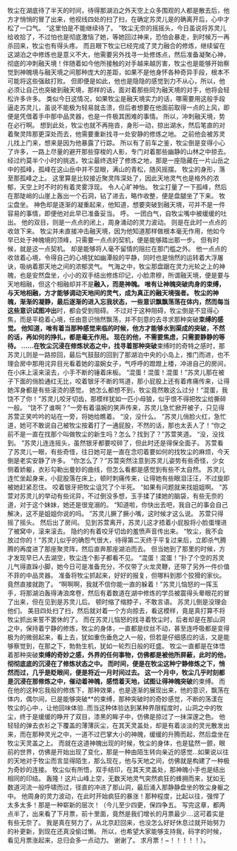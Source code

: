 牧尘在湖底待了半天的时间，待得那湖泊之外天空上众多围观的人都是散去后，他方才悄悄的冒了出来，他视线四处的扫了扫，在确定苏灵儿是的确离开后，心中才松了一口气。
“这里怕是不能继续待了。
”牧尘无奈的摇摇头，今日虽说将苏灵儿给收拾了，不过怕也是彻底激恼了她，等她回过神来，恐怕会暴走，到时候万一再杀回来，牧尘也有得头疼。
而且眼下牧尘已经完成了灵力融合的修炼，继续留在这湖泊之中修炼也是意义不大，他需要另外找寻一处修炼点，然后准备凝聚心神，彻底的冲刺融天境！伴随着如今他所接触的对手越来越厉害，牧尘也是能够开始察觉到神魄境与融天境之间那种庞大的差距，如果不是他身怀各种奇异手段，根本不可能将这些强敌打败。
但即便是如此，他也是隐隐的感觉到力不从心，所以，他必须让自己也突破到融天境，那样的话，面对着那些同为融天境的对手，他将会轻松许多许多。
类似今日这情况，如果牧尘是融天境实力的话，哪需要用这般手段逼走苏灵儿，虽说不能极为轻易就击溃，但后者想要在他面前取得一点的上风，即便是凭借着手中那中品灵器，也是一件极其困难的事情。
所以，冲刺融天境，势在必行啊。
想到此处，牧尘也就不再拖沓，身形一动，掠出湖水，然后笔直的对着聚灵阵那更深处而去，他需要重新找寻一处安静的修炼之地。
之前他会被苏灵儿找上门来，想来是因为他暴露了行踪。
所以有了前车之鉴，牧尘倒是变得小心了许多，一路上尽量的避开那些穿梭的人影，专门对着那些幽静的山林之中掠去。
经过约莫半个小时的挑选，牧尘最终选好了修炼之地，那是一座隐藏在一片山岳之中的孤峰，孤峰在这山岳中并不显眼，满山的青松，随风摇摆。
牧尘的身形，落至那孤峰之上。
这里算是比较接近聚灵阵深处了，因此天地灵气也是格外的浓郁，天空上时不时的有着灵雾浮现。
令人心旷神怡。
牧尘打量了一下孤峰，然后在那陡峭的山崖上轰出一个石洞，钻了进去，略作收整，便是盘腿坐了下来。
牧尘盘坐。
神色却是逐渐的凝重起来，他知道，想要突破到融天境，可并不是一件容易的事情，即便他对此早已准备妥当。
呼。
一团白气，自牧尘嘴中被缓缓的吐出。
他的双目，则是一点点的闭上，周身涌动的灵力波动。
则是在此时一点点的收敛下来。
牧尘并未直接冲击融天境，因为他知道那样做根本毫无作用，他如今早已处于神魄境的顶峰，只需要一点点的契机，便是能够踏出那一步。
但有时候，就是这一点契机。
却是能够将人毫不留情的阻拦在那门槛之外。
他一点点的收敛着心境，令得自己的心境犹如幽潭般的平静，同时也是悄然的运转着大浮屠诀，吸纳着那天地之间的浓郁灵气。
气海之中，牧尘那盘踞在灵力光轮之上的神魄，也是安然盘坐，小小的双手结出修炼印记，小脸肃穆，所谓融天境，便是要与天地相融，但这个相融却并不是**融入，而是神魄。
唯有让神魄突破肉身的束缚，与天地相融，方才能够调动天地间的灵气，成为真正的融天境强者。
牧尘的神魄，渐渐的凝静，最后逐渐的进入忘我状态，一些意识飘飘荡荡在体内，然而每当这些意识试图冲出**时，都会受到阻碍。
不过对于这种阻碍，牧尘倒是不显得心焦，而是平稳着心境，任由意识悄然飘荡，并不刻意的去寻求那种突破**束缚的感觉。
他知道，唯有着当那种感觉来临的时候，他方才能够水到渠成的突破，不然的话，再如何的挣扎，都是毫无作用。
现在的他，不需要焦虑，只需要静静的等待。
......在牧尘沉浸在修炼状态之中，找寻着那种突破**束缚时的奇特之感时，那苏灵儿则是一路掠回，最后气鼓鼓的回到了那湖泊中央的小岛上，推门而进，也不理会房中那用诧异目光看着她的温婉女子，气呼呼的蹬蹬上楼，冲进自己的房间，在小床上滚来滚去，小手不断的锤着床板。
“混蛋！混蛋！混蛋！”苏灵儿那在被子下面的俏脸通红无比，咬着银牙不断的骂道，那小屁股上还有着疼痛传来，让得她浑身都是有些滚烫的感觉。
她怎么都想不到，牧尘竟然敢这么过分！“混蛋，我饶不了你！”苏灵儿咬牙切齿，那模样犹如一匹小母狼，似乎恨不得把牧尘给撕碎一般。
“饶不了谁啊？”一旁有着温婉的笑声传来，苏灵儿急忙掀开被子，只见得苏萱正笑吟吟的站在一旁，将她给瞧着。
“没，没什么。
”苏灵儿俏脸火红，急忙道，她可不敢说自己被牧尘按着打了一通屁股，不然的话，那也太丢人了！“你之前不是一直在找那个叫做牧尘的新生吗？怎么？找到了？”苏萱笑道。
“没，没找到。
”苏灵儿连连摇头，虽然银牙都要咬碎了，但此时还是得保全面子。
苏萱看了苏灵儿一眼，有些奇怪，往日她可是一直在念叨着要如何的找牧尘的麻烦，今天倒是老实安静了许多。
“你怎么了？”苏萱突然注意到苏灵儿姿势有些奇怪，少女侧着娇躯，衣衫勾勒出曼妙的曲线，但怎么看都是感觉到有些不太自然。
苏灵儿连忙坐起身来，小屁股落在床上，顿时刺痛传来，让得她有些眼泪汪汪，不过旋即被她赶紧忍住。
咬着银牙把牧尘诅咒了个半死。
“如果有问题就来找姐姐啊。
”苏萱对苏灵儿的举动有些诧异，不过倒没多想，玉手揉了揉她的脑袋，有些无奈的道，对于这个妹妹，她还是很宠溺的。
“知道啦，你快出去吧，我自己的事会自己解决，这不是姐姐你说的吗。
”苏灵儿撅了撅小嘴，这时候才这么说。
苏萱只得摇了摇头。
然后出了房间。
见到苏萱离开，苏灵儿这才捂着小屁股将小脸蛋埋进了被窝中，滚来滚去。
隐约的有着咬牙切齿的羞愤声音传出来。
“牧尘，我不会放过你的！”苏灵儿似乎的确怨气很大，待得第二天终于平复过来后，立即杀气腾腾的再度进了那座聚灵阵，然后直奔那座湖泊而去。
但当她到了那里的时候，方才发现早已人去湖空，牧尘连个影子都看不见。
“混蛋！混蛋！”扑了个空的苏灵儿气得直跺小脚，她今日可是准备充分，不仅带了火龙灵鞭，还带了另外一件价值不菲的中品灵器。
准备将牧尘抓起来，好好的报复，但哪料到那个狡猾的家伙。
竟然直接就跑了。
“啊啊啊，我就不信你能一直的躲着！”苏灵儿恼怒的一挥玉手，将那湖泊轰得涛浪席卷，然后有着数道在湖中修炼的学员被震得头晕眼花的冒了出来，但在见到是苏灵儿后。
顿时缩了缩脖子，不敢言语。
苏灵儿倒是没理会他们。
美目四处扫了扫，然后就对着一个方向掠去，看这模样，竟是真打算不将牧尘抓出来誓不罢休的了。
而在苏灵儿恼怒的找寻着牧尘时，后者却是在那山洞之中，保持着宁静的修炼，牧尘的身体，一直都是纹丝不动，甚至连呼吸都是变得极为的微弱起来，看上去，犹如重伤垂危之人一般，但若是仔细感应的话，又是能够察觉到，在那之下，勃勃生机，犹如一轮烈日般的旺盛。
牧尘一直都是在体悟着那种突破**束缚的奇妙之感，外界的任何事物，仿佛都是被他所屏蔽，此时的他，彻彻底底的沉浸在了修炼状态之中。
而时间，便是在牧尘这种宁静修炼之下，悄然而过，几乎是眨眼间，便是将近一月时间过去。
这一个月中，牧尘几乎时刻都是沉浸在那修炼之中，催动着神魄，感悟着天地，试图让得神魄突破**的束缚。
而在他的这种忘我般的修炼下，那种效果，也是逐渐的展现出来，他的意识，飘荡在体内，偶尔间，已是能够突破**的束缚，那种突破时的奇妙感觉，不断的荡漾在牧尘的心中.，让他回味体验..而当这种体验达到某种界限程度时，山洞之中的牧尘，终于是缓缓的睁开了双目，漆黑的眸子中，仿佛是掠过了一抹深邃之色。
他轻轻的弹去衣衫之下覆盖的薄薄灰尘，在其天灵盖处，却是有着淡淡的灵光散发出来，而在那种灵光之中，一道不过巴掌大小的神魄，缓缓的升腾而起，然后盘坐在牧尘天灵盖之上。
而就在这道神魄出现的时候，牧尘的身体，也是猛然一颤，眼前的世界，仿佛是开始出现了变化，那是一种由陌生转向亲近的感觉...如果说以往的天地对于牧尘而言显得陌生，那么现在，他与天地之间，仿佛就是构建了一种极为奇妙的连接。
牧尘似有所悟，双手结印，在其天灵盖处，那神魄小手也是结出相同的印结。
轰隆！这片山峰上空，无数天地灵气突然疯狂的蜂拥而来，犹如无数道河流一般呼啸而过，径直的冲进了那山洞，最后涌入那静静盘坐的牧尘身躯之中。
他周身的灵力波动，在此时开始疯狂的暴涨！那种程度，比起以往，强悍了太多太多！那是一种崭新的层次！（今儿至少四更，保四争五。
写完这章，都两点半了，出来看了下月票，前十里面，竟然是我们增长的月票最少....这可着实是有些无奈了。
我是真在努力了，从北京赶回来，也没怎么好好休息过就开始努力的补更新，到现在还真没偷过懒。
所以，也希望大家能够支持我，码字的时候，看见月票涨起来，总归会多一点动力。
谢谢了。
求月票！~！！！！！）。
